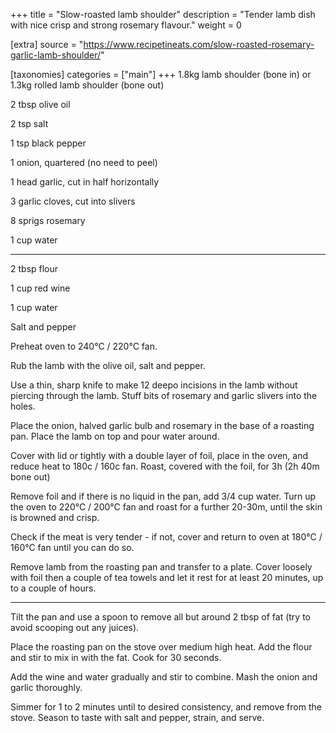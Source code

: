 +++
title = "Slow-roasted lamb shoulder"
description = "Tender lamb dish with nice crisp and strong rosemary flavour."
weight = 0

[extra]
source = "https://www.recipetineats.com/slow-roasted-rosemary-garlic-lamb-shoulder/"

[taxonomies]
categories = ["main"]
+++
1.8kg lamb shoulder (bone in) or 1.3kg rolled lamb shoulder (bone out)

2 tbsp olive oil

2 tsp salt

1 tsp black pepper

1 onion, quartered (no need to peel)

1 head garlic, cut in half horizontally

3 garlic cloves, cut into slivers

8 sprigs rosemary

1 cup water

---

2 tbsp flour

1 cup red wine

1 cup water

Salt and pepper
<!-- sep -->
Preheat oven to 240°C / 220°C fan.

Rub the lamb with the olive oil, salt and pepper.

Use a thin, sharp knife to make 12 deepo incisions in the lamb without piercing through the lamb.
Stuff bits of rosemary and garlic slivers into the holes.

Place the onion, halved garlic bulb and rosemary in the base of a roasting pan.
Place the lamb on top and pour water around.

Cover with lid or tightly with a double layer of foil, place in the oven, and reduce heat to 180c / 160c fan.
Roast, covered with the foil, for 3h (2h 40m bone out)

Remove foil and if there is no liquid in the pan, add 3/4 cup water.
Turn up the oven to 220°C / 200°C fan and roast for a further 20-30m, until the skin is browned and crisp.

Check if the meat is very tender - if not, cover and return to oven at 180°C / 160°C fan until you can do so.

Remove lamb from the roasting pan and transfer to a plate.
Cover loosely with foil then a couple of tea towels and let it rest for at least 20 minutes, up to a couple of hours.

---

Tilt the pan and use a spoon to remove all but around 2 tbsp of fat (try to avoid scooping out any juices).

Place the roasting pan on the stove over medium high heat.
Add the flour and stir to mix in with the fat. Cook for 30 seconds.

Add the wine and water gradually and stir to combine.
Mash the onion and garlic thoroughly.

Simmer for 1 to 2 minutes until to desired consistency, and remove from the stove.
Season to taste with salt and pepper, strain, and serve.
